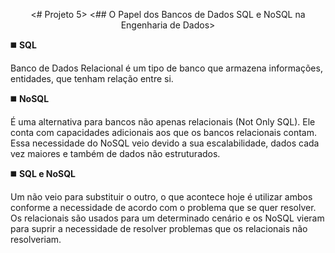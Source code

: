<p align="center">
 <# Projeto 5>
  <## O Papel dos Bancos de Dados SQL e NoSQL na Engenharia de Dados>
</p>
  
  
◼️	**SQL**

Banco de Dados Relacional é um tipo de banco que armazena informações, entidades, que tenham relação entre si. 

◼️	**NoSQL**

É uma alternativa para bancos não apenas relacionais (Not Only SQL). Ele conta com capacidades adicionais aos que os bancos relacionais contam. Essa necessidade do NoSQL veio devido a sua escalabilidade, dados cada vez maiores e também de dados não estruturados. 

◼️	**SQL e NoSQL**

Um não veio para substituir o outro, o que acontece hoje é utilizar ambos conforme a necessidade de acordo com o problema que se quer resolver. Os relacionais são usados para um determinado cenário e os NoSQL vieram para suprir a necessidade de resolver problemas que os relacionais não resolveriam. 



